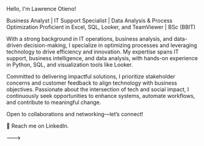 Hello, I'm Lawrence Otieno!

Business Analyst | IT Support Specialist | Data Analysis & Process Optimization
Proficient in Excel, SQL, Looker, and TeamViewer | BSc (BBIT)


With a strong background in IT operations, business analysis, and data-driven decision-making, I specialize in optimizing processes and leveraging technology to drive efficiency and innovation. My expertise spans IT support, business intelligence, and data analysis, with hands-on experience in Python, SQL, and visualization tools like Looker.

Committed to delivering impactful solutions, I prioritize stakeholder concerns and customer feedback to align technology with business objectives. Passionate about the intersection of tech and social impact, I continuously seek opportunities to enhance systems, automate workflows, and contribute to meaningful change.

Open to collaborations and networking—let’s connect!

📩 Reach me on LinkedIn.


--->

